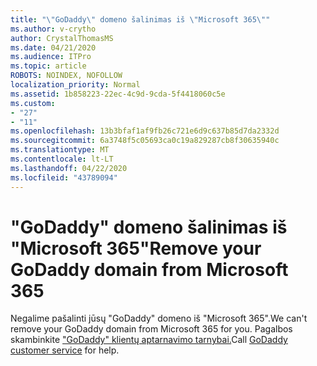 ```yaml
---
title: "\"GoDaddy\" domeno šalinimas iš \"Microsoft 365\""
ms.author: v-crytho
author: CrystalThomasMS
ms.date: 04/21/2020
ms.audience: ITPro
ms.topic: article
ROBOTS: NOINDEX, NOFOLLOW
localization_priority: Normal
ms.assetid: 1b858223-22ec-4c9d-9cda-5f4418060c5e
ms.custom:
- "27"
- "11"
ms.openlocfilehash: 13b3bfaf1af9fb26c721e6d9c637b85d7da2332d
ms.sourcegitcommit: 6a3748f5c05693ca0c19a829287cb8f30635940c
ms.translationtype: MT
ms.contentlocale: lt-LT
ms.lasthandoff: 04/22/2020
ms.locfileid: "43789094"
---
```

# <a name="remove-your-godaddy-domain-from-microsoft-365"></a><span data-ttu-id="32f46-102">"GoDaddy" domeno šalinimas iš "Microsoft 365"</span><span class="sxs-lookup"><span data-stu-id="32f46-102">Remove your GoDaddy domain from Microsoft 365</span></span>

<span data-ttu-id="32f46-103">Negalime pašalinti jūsų "GoDaddy" domeno iš "Microsoft 365".</span><span class="sxs-lookup"><span data-stu-id="32f46-103">We can't remove your GoDaddy domain from Microsoft 365 for you.</span></span> <span data-ttu-id="32f46-104">Pagalbos skambinkite ["GoDaddy" klientų aptarnavimo tarnybai.](https://aka.ms/contact-godaddy)</span><span class="sxs-lookup"><span data-stu-id="32f46-104">Call [GoDaddy customer service](https://aka.ms/contact-godaddy) for help.</span></span>
  